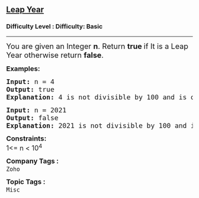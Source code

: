<h2><a href="https://www.geeksforgeeks.org/problems/leap-year0943/1?page=10&difficulty=Basic,Easy&status=unsolved&sortBy=submissions">Leap Year</a></h2><h3>Difficulty Level : Difficulty: Basic</h3><hr><div class="problems_problem_content__Xm_eO"><p><span style="font-size: 20px;">You are given an Integer <strong>n</strong>. Return <strong>true </strong>if It is a Leap Year otherwise return <strong>false</strong>.</span></p>
<p><span style="font-size: 18px;"><strong>Examples:</strong></span></p>
<pre><span style="font-size: 18px;"><strong>Input: </strong>n = 4
<strong>Output:</strong> true
<strong>Explanation: </strong>4 is not divisible by 100 and is divisible by 4 so its a leap year</span></pre>
<pre><span style="font-size: 18px;"><strong>Input: </strong>n = 2021
<strong>Output: </strong>false
<strong>Explanation: </strong>2021 is not divisible by 100 and is also not divisible by 4 so its not a leap year</span></pre>
<p><span style="font-size: 18px;"><strong>Constraints:</strong><br>1&lt;= n &lt; 10<sup>4</sup></span></p></div><p><span style=font-size:18px><strong>Company Tags : </strong><br><code>Zoho</code>&nbsp;<br><p><span style=font-size:18px><strong>Topic Tags : </strong><br><code>Misc</code>&nbsp;